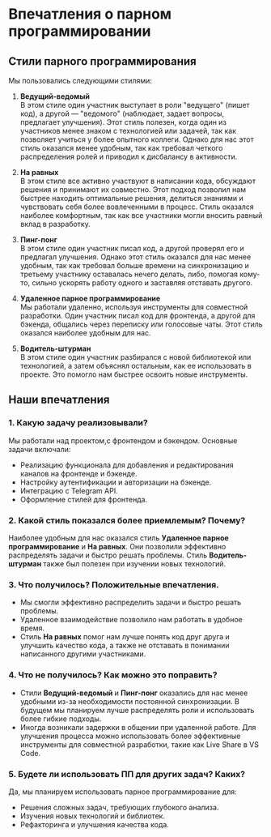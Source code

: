 # Впечатления о парном программировании

## Стили парного программирования

Мы пользовались следующими стилями:

1. **Ведущий-ведомый**  
В этом стиле один участник выступает в роли "ведущего" (пишет код), а другой — "ведомого" (наблюдает, задает вопросы, предлагает улучшения). Этот стиль полезен, когда один из участников менее знаком с технологией или задачей, так как позволяет учиться у более опытного коллеги. Однако для нас этот стиль оказался менее удобным, так как требовал четкого распределения ролей и приводил к дисбалансу в активности.

2. **На равных**  
В этом стиле все активно участвуют в написании кода, обсуждают решения и принимают их совместно. Этот подход позволил нам быстрее находить оптимальные решения, делиться знаниями и чувствовать себя более вовлеченными в процесс. Стиль оказался наиболее комфортным, так как все участники могли вносить равный вклад в разработку.

2. **Пинг-понг**  
   В этом стиле один участник писал код, а другой проверял его и предлагал улучшения. Однако этот стиль оказался для нас менее удобным, так как требовал больше времени на синхронизацию и третьему участнику оставалась нечего делать, либо, помогая кому-то, сильно ускорять работу одного и заставляя отставать другого.

3. **Удаленное парное программирование**  
   Мы работали удаленно, используя инструменты для совместной разработки. Один участник писал код для фронтенда, а другой для бэкенда, общались через переписку или голосовые чаты. Этот стиль оказался наиболее удобным для нас.

4. **Водитель-штурман**  
   В этом стиле один участник разбирался с новой библиотекой или технологией, а затем объяснял остальным, как ее использовать в проекте. Это помогло нам быстрее освоить новые инструменты.

## Наши впечатления

### 1. Какую задачу реализовывали?
Мы работали над проектом,с фронтендом и бэкендом. Основные задачи включали:
- Реализацию функционала для добавления и редактирования каналов на фронтенде и бэкенде.
- Настройку аутентификации и авторизации на бэкенде.
- Интеграцию с Telegram API.
- Оформление стилей для фронтенда.

### 2. Какой стиль показался более приемлемым? Почему?
Наиболее удобным для нас оказался стиль **Удаленное парное программирование** и **На равных**. Они позволили эффективно распределять задачи и быстро решать проблемы. Стиль **Водитель-штурман** также был полезен при изучении новых технологий.

### 3. Что получилось? Положительные впечатления.
- Мы смогли эффективно распределить задачи и быстро решать проблемы.
- Удаленное взаимодействие позволило нам работать в удобное время.
- Стиль **На равных** помог нам лучше понять код друг друга и улучшить качество кода, а также не отставать в понимании написанного другими участниками.

### 4. Что не получилось? Как можно это поправить?
- Стили **Ведущий-ведомый** и **Пинг-понг** оказались для нас менее удобными из-за необходимости постоянной синхронизации. В будущем мы планируем лучше распределять роли и использовать более гибкие подходы.
- Иногда возникали задержки в общении при удаленной работе. Для улучшения процесса можно использовать более эффективные инструменты для совместной разработки, такие как Live Share в VS Code.

### 5. Будете ли использовать ПП для других задач? Каких?
Да, мы планируем использовать парное программирование для:
- Решения сложных задач, требующих глубокого анализа.
- Изучения новых технологий и библиотек.
- Рефакторинга и улучшения качества кода.
